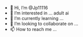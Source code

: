 - 👋 Hi, I’m @Jp11116
- 👀 I’m interested in ... adult ai
- 🌱 I’m currently learning ...
- 💞️ I’m looking to collaborate on ...
- 📫 How to reach me ...

<!---
Jp11116/Jp11116 is a ✨ special ✨ repository because its `README.md` (this file) appears on your GitHub profile.
You can click the Preview link to take a look at your changes.
--->

